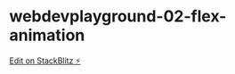 # webdevplayground-02-flex-animation

[Edit on StackBlitz ⚡️](https://stackblitz.com/edit/webdevplayground-02-flex-animation)